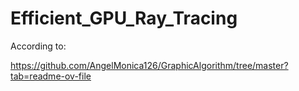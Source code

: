 # Efficient_GPU_Ray_Tracing

According to:

https://github.com/AngelMonica126/GraphicAlgorithm/tree/master?tab=readme-ov-file

